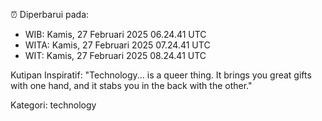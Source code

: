 ⏰ Diperbarui pada:
- WIB: Kamis, 27 Februari 2025 06.24.41 UTC
- WITA: Kamis, 27 Februari 2025 07.24.41 UTC
- WIT: Kamis, 27 Februari 2025 08.24.41 UTC

Kutipan Inspiratif:
"Technology... is a queer thing. It brings you great gifts with one hand, and it stabs you in the back with the other."


Kategori: technology

